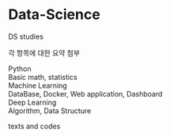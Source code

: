 # Data-Science
DS studies

각 항목에 대한 요약 첨부

Python  
Basic math, statistics  
Machine Learning  
DataBase, Docker, Web application, Dashboard  
Deep Learning  
Algorithm, Data Structure  

texts and codes
